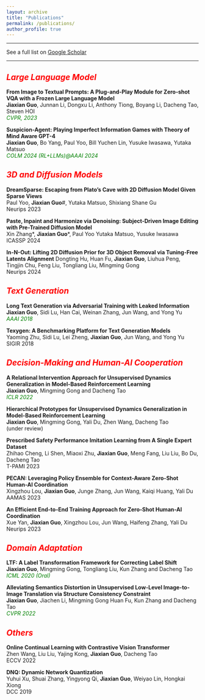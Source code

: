 ```yaml
---
layout: archive
title: "Publications"
permalink: /publications/
author_profile: true
---
```



---
See a full list on  [Google Scholar](https://scholar.google.com/citations?user=wQgPocEAAAAJ&hl=en)  

---

## <span style="color:red; font-style:italic">Large Language Model</span>  

**From Image to Textual Prompts: A Plug-and-Play Module for Zero-shot VQA with a Frozen Large Language Model**  
**Jiaxian Guo**, Junnan Li, Dongxu Li, Anthony Tiong, Boyang Li, Dacheng Tao, Steven HOI  
<span style="color:green; font-style:italic">CVPR, 2023</span>  

**Suspicion-Agent: Playing Imperfect Information Games with Theory of Mind Aware GPT-4**  
**Jiaxian Guo**, Bo Yang, Paul Yoo, Bill Yuchen Lin, Yusuke Iwasawa, Yutaka Matsuo  
<span style="color:green; font-style:italic">COLM 2024</span>    <span style="color:green; font-style:italic">(RL+LLMs)@AAAI 2024</span>  

## <span style="color:red; font-style:italic">3D and Diffusion Models</span> 

**DreamSparse: Escaping from Plato’s Cave with 2D Diffusion Model Given Sparse Views**  
Paul Yoo, **Jiaxian Guo**#, Yutaka Matsuo, Shixiang Shane Gu  
Neurips 2023 

**Paste, Inpaint and Harmonize via Denoising: Subject-Driven Image Editing with Pre-Trained Diffusion Model**  
Xin Zhang\*, **Jiaxian Guo**\*, Paul Yoo Yutaka Matsuo, Yusuke Iwasawa  
ICASSP 2024 

**In-N-Out: Lifting 2D Diffusion Prior for 3D Object Removal via Tuning-Free Latents Alignment**
Dongting Hu, Huan Fu, **Jiaxian Guo**, Liuhua Peng, Tingjin Chu, Feng Liu, Tongliang Liu, Mingming Gong  
Neurips 2024

## <span style="color:red; font-style:italic">Text Generation</span> 

**Long Text Generation via Adversarial Training with Leaked Information**  
**Jiaxian Guo**, Sidi Lu, Han Cai, Weinan Zhang, Jun Wang, and Yong Yu     
<span style="color:green; font-style:italic">AAAI 2018</span>  


**Texygen: A Benchmarking Platform for Text Generation Models**  
Yaoming Zhu, Sidi Lu, Lei Zheng, **Jiaxian Guo**, Jun Wang, and Yong Yu  
SIGIR 2018


## <span style="color:red; font-style:italic">Decision-Making and Human-AI Cooperation</span> 


**A Relational Intervention Approach for Unsupervised Dynamics Generalization in Model-Based Reinforcement Learning**  
**Jiaxian Guo**, Mingming Gong and Dacheng Tao  
<span style="color:green; font-style:italic">ICLR 2022</span>  


**Hierarchical Prototypes for Unsupervised Dynamics Generalization in Model-Based Reinforcement Learning**  
**Jiaxian Guo**, Mingming Gong, Yali Du, Zhen Wang, Dacheng Tao  
(under review)

**Prescribed Safety Performance Imitation Learning from A Single Expert Dataset**  
Zhihao Cheng, Li Shen, Miaoxi Zhu, **Jiaxian Guo**, Meng Fang, Liu Liu, Bo Du, Dacheng Tao  
T-PAMI 2023 

**PECAN: Leveraging Policy Ensemble for Context-Aware Zero-Shot Human-AI Coordination**  
Xingzhou Lou, **Jiaxian Guo**, Junge Zhang, Jun Wang, Kaiqi Huang, Yali Du   
AAMAS 2023 

**An Efficient End-to-End Training Approach for Zero-Shot Human-AI Coordination**  
Xue Yan, **Jiaxian Guo**, Xingzhou Lou, Jun Wang, Haifeng Zhang, Yali Du   
Neurips 2023 



## <span style="color:red; font-style:italic">Domain Adaptation</span> 

**LTF: A Label Transformation Framework for Correcting Label Shift**  
**Jiaxian Guo**, Mingming Gong, Tongliang Liu, Kun Zhang and Dacheng Tao    
<span style="color:green; font-style:italic">ICML 2020 (Oral)</span>  


**Alleviating Semantics Distortion in Unsupervised Low-Level Image-to-Image Translation via Structure Consistency Constraint**  
**Jiaxian Guo**, Jiachen Li, Mingming Gong Huan Fu, Kun Zhang and Dacheng Tao     
<span style="color:green; font-style:italic">CVPR 2022</span>  






## <span style="color:red; font-style:italic">Others</span> 

**Online Continual Learning with Contrastive Vision Transformer**  
Zhen Wang, Liu Liu, Yajing Kong, **Jiaxian Guo**, Dacheng Tao  
ECCV 2022


**DNQ: Dynamic Network Quantization**  
Yuhui Xu, Shuai Zhang, Yingyong Qi, **Jiaxian Guo**, Weiyao Lin, Hongkai Xiong  
DCC 2019


